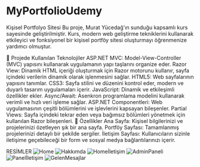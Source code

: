 # MyPortfolioUdemy




Kişisel Portfolyo Sitesi
Bu proje, Murat Yücedağ'ın sunduğu kapsamlı kurs sayesinde geliştirilmiştir. Kurs, modern web geliştirme tekniklerini kullanarak etkileyici ve fonksiyonel bir kişisel portföy sitesi oluşturmayı öğrenmenize yardımcı olmuştur.

📌 Projede Kullanılan Teknolojiler
ASP.NET MVC: Model-View-Controller (MVC) yapısını kullanarak uygulamanın yapı taşlarını organize eder.
Razor View: Dinamik HTML içeriği oluşturmak için Razor motorunu kullanır, sayfa içindeki verilerin dinamik olarak işlenmesini sağlar.
HTML5: Web sayfalarının yapısını tanımlar.
CSS3: Sayfa stilini ve düzenini kontrol eder, modern ve duyarlı tasarım uygulamaları içerir.
JavaScript: Dinamik ve etkileşimli özellikler ekler.
Async/Await: Asenkron programlama modelini kullanarak verimli ve hızlı veri işleme sağlar.
ASP.NET Componentleri: Web uygulamasının çeşitli bölümlerini ve işlevlerini kapsayan bileşenler.
Partial Views: Sayfa içindeki tekrar eden veya bağımsız bölümleri yönetmek için kullanılan Razor bileşenleri.
📂 Özellikler
Ana Sayfa: Kişisel bilgilerinizi ve projelerinizi özetleyen şık bir ana sayfa.
Portföy Sayfası: Tamamlanmış projelerinizi detaylı bir şekilde sergiler.
İletişim Sayfası: Kullanıcıların sizinle iletişime geçebileceği bir form ve sosyal medya bağlantılarınızı içerir.


RESİMLER
![Home](https://github.com/user-attachments/assets/aae86ad8-c7fb-436a-b680-77e408022c11)
![Hakkımda](https://github.com/user-attachments/assets/97ee9868-5715-4b97-9b20-bdd9325654f8)
![Homeİletişim](https://github.com/user-attachments/assets/1aff22f5-9e24-4cc0-84ee-96c2befe0ff5)
![AdminPaneli](https://github.com/user-attachments/assets/4283ff27-9197-43ac-ada9-b79ef3bec42f)
![Panelİletişim](https://github.com/user-attachments/assets/4752a053-5259-4ae3-96e5-bcc53579f9fc)
![GelenMesajlar](https://github.com/user-attachments/assets/4c8a2688-5f7b-4b53-a483-38070dc11e60)
